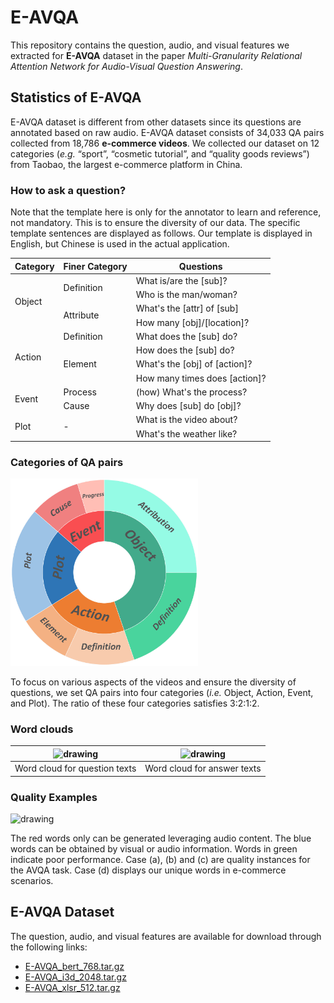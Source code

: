 # E-AVQA

This repository contains the question, audio, and visual features we extracted for **E-AVQA** dataset in the paper *Multi-Granularity Relational Attention Network for Audio-Visual Question Answering*.


## Statistics of E-AVQA

E-AVQA dataset is different from other datasets since its questions are annotated based on raw audio. E-AVQA dataset consists of 34,033 QA pairs collected from 18,786 **e-commerce videos**. We collected our dataset on 12 categories (*e.g.* “sport”, “cosmetic tutorial”, and “quality goods reviews”) from Taobao, the largest e-commerce platform in China.


### How to ask a question?

Note that the template here is only for the annotator to learn and reference, not mandatory. This is to ensure the diversity of our data. The specific template sentences are displayed as follows. Our template is displayed in English, but Chinese is used in the actual application.

<table class="tg">
<thead>
  <tr>
    <th class="tg-c3ow">Category</th>
    <th class="tg-c3ow">Finer Category</th>
    <th class="tg-c3ow">Questions</th>
  </tr>
</thead>
<tbody>
  <tr>
    <td class="tg-c3ow" rowspan="4">Object</td>
    <td class="tg-c3ow" rowspan="2">Definition</td>
    <td class="tg-0pky">What is/are the [sub]?</td>
  </tr>
  <tr>
    <td class="tg-0pky">Who is the man/woman?</td>
  </tr>
  <tr>
    <td class="tg-c3ow" rowspan="2">Attribute</td>
    <td class="tg-0pky">What's the [attr] of [sub]</td>
  </tr>
  <tr>
    <td class="tg-0pky">How many [obj]/[location]?</td>
  </tr>
  <tr>
    <td class="tg-c3ow" rowspan="4">Action</td>
    <td class="tg-c3ow">Definition</td>
    <td class="tg-0pky">What does the [sub] do?</td>
  </tr>
  <tr>
    <td class="tg-c3ow" rowspan="3">Element</td>
    <td class="tg-0pky">How does the [sub] do?</td>
  </tr>
  <tr>
    <td class="tg-0pky">What's the [obj] of [action]?</td>
  </tr>
  <tr>
    <td class="tg-0pky">How many times does [action]?</td>
  </tr>
  <tr>
    <td class="tg-c3ow" rowspan="2">Event</td>
    <td class="tg-c3ow">Process</td>
    <td class="tg-0pky">(how) What's the process?</td>
  </tr>
  <tr>
    <td class="tg-c3ow">Cause</td>
    <td class="tg-0pky">Why does [sub] do [obj]?</td>
  </tr>
  <tr>
    <td class="tg-c3ow" rowspan="2">Plot</td>
    <td class="tg-c3ow" rowspan="2">-</td>
    <td class="tg-0pky">What is the video about?</td>
  </tr>
  <tr>
    <td class="tg-0pky">What's the weather like?</td>
  </tr>
</tbody>
</table>


### Categories of QA pairs

<img src="/images/cate2.png" alt="drawing" width="300"/>

To focus on various aspects of the videos and ensure the diversity of questions, we set QA pairs into four categories (*i.e.* Object, Action, Event, and Plot). The ratio of these four categories satisfies 3:2:1:2. 


### Word clouds

<table>
  <thead>
    <tr>
      <th><img src="/images/fig_qwords.png" alt="drawing" width="600"/></th>
      <th><img src="/images/fig_awords.png" alt="drawing" width="600"/></th>
    </tr>
  </thead>
  <tbody>
    <tr>
      <td>Word cloud for question texts</td>
      <td>Word cloud for answer texts</td>
    </tr>
  </tbody>
</table>


### Quality Examples

<img src="/images/datu.png" alt="drawing" width="800"/>

The red words only can be generated leveraging audio content. The blue words can be obtained by visual or audio information. Words in green indicate poor performance. Case (a), (b) and (c) are quality instances for the AVQA task. Case (d) displays our unique words in e-commerce scenarios.


## E-AVQA Dataset

The question, audio, and visual features are available for download through the following links:
+ [E-AVQA_bert_768.tar.gz](http://taocaption.oss-cn-hangzhou.aliyuncs.com/TaoAVQA/TaoAVQA_bert.tar.gz)
+ [E-AVQA_i3d_2048.tar.gz](http://taocaption.oss-cn-hangzhou.aliyuncs.com/TaoAVQA/TaoAVQA_i3d.tar.gz)
+ [E-AVQA_xlsr_512.tar.gz](http://taocaption.oss-cn-hangzhou.aliyuncs.com/TaoAVQA/TaoAVQA_xlsr.tar.gz)
